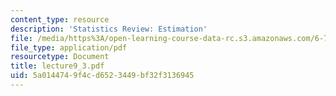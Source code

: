 ```yaml
---
content_type: resource
description: 'Statistics Review: Estimation'
file: /media/https%3A/open-learning-course-data-rc.s3.amazonaws.com/6-780-semiconductor-manufacturing-spring-2003/5a0144749f4cd6523449bf32f3136945_lecture9_3.pdf
file_type: application/pdf
resourcetype: Document
title: lecture9_3.pdf
uid: 5a014474-9f4c-d652-3449-bf32f3136945
---
```

